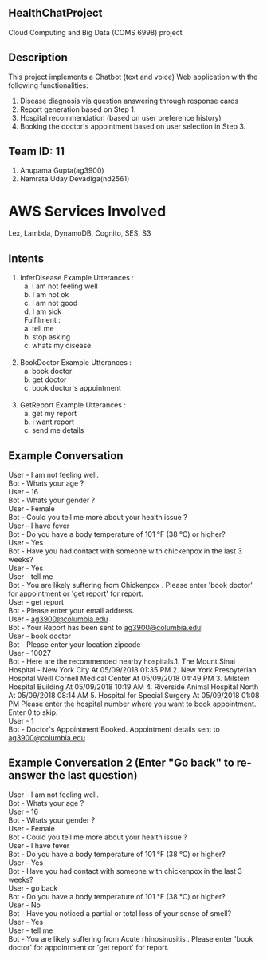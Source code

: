 ## HealthChatProject
Cloud Computing and Big Data (COMS 6998) project

## Description
This project implements a Chatbot (text and voice) Web application with the following functionalities:
1. Disease diagnosis via question answering through response cards
2. Report generation based on Step 1. 
3. Hospital recommendation (based on user preference history)
4. Booking the doctor's appointment based on user selection in Step 3.

## Team ID: 11
1. Anupama Gupta(ag3900)
2. Namrata Uday Devadiga(nd2561)

# AWS Services Involved
Lex, Lambda, DynamoDB, Cognito, SES, S3

## Intents
1. InferDisease 
   Example Utterances : <br />
   a. I am not feeling well <br />
   b. I am not ok <br />
   c. I am not good <br /> 
   d. I am sick <br />
   
   Fulfilment : <br />
   a. tell me <br /> 
   b. stop asking <br />
   c. whats my disease <br />
   
2. BookDoctor
   Example Utterances : <br /> 
   a. book doctor <br />
   b. get doctor <br /> 
   c. book doctor's appointment <br /> 
  
3. GetReport
   Example Utterances : <br />
   a. get my report  <br />
   b. i want report  <br />
   c. send me details  <br />

## Example Conversation 
User - I am not feeling well. <br />
Bot - Whats your age ? <br />
User - 16 <br />
Bot - Whats your gender ? <br />
User - Female <br />
Bot - Could you tell me more about your health issue ? <br />
User - I have fever <br />
Bot - Do you have a body temperature of 101 °F (38 °C) or higher? <br />
User - Yes <br />
Bot - Have you had contact with someone with chickenpox in the last 3 weeks? <br />
User - Yes <br />
User - tell me <br />
Bot - You are likely suffering from Chickenpox . Please enter 'book doctor' for appointment or 'get report' for report. <br />
User - get report <br />
Bot - Please enter your email address. <br />
User - ag3900@columbia.edu <br />
Bot - Your Report has been sent to ag3900@columbia.edu! <br />
User - book doctor <br />
Bot - Please enter your location zipcode <br />
User - 10027 <br />
Bot - Here are the recommended nearby hospitals.1. The Mount Sinai Hospital - New York City At 05/09/2018 01:35 PM 2. New York Presbyterian Hospital Weill Cornell Medical Center At 05/09/2018 04:49 PM 3. Milstein Hospital Building At 05/09/2018 10:19 AM 4. Riverside Animal Hospital North At 05/09/2018 08:14 AM 5. Hospital for Special Surgery At 05/09/2018 01:08 PM Please enter the hospital number where you want to book appointment. Enter 0 to skip. <br />
User - 1 <br />
Bot - Doctor's Appointment Booked. Appointment details sent to ag3900@columbia.edu <br />

## Example Conversation 2 (Enter "Go back" to re-answer the last question) 
User - I am not feeling well. <br />
Bot - Whats your age ? <br />
User - 16 <br />
Bot - Whats your gender ? <br />
User - Female <br />
Bot - Could you tell me more about your health issue ? <br />
User - I have fever <br />
Bot - Do you have a body temperature of 101 °F (38 °C) or higher? <br />
User - Yes <br />
Bot - Have you had contact with someone with chickenpox in the last 3 weeks? <br />
User - go back <br />
Bot - Do you have a body temperature of 101 °F (38 °C) or higher? <br />
User - No <br />
Bot - Have you noticed a partial or total loss of your sense of smell? <br />
User - Yes <br />
User - tell me <br />
Bot - You are likely suffering from Acute rhinosinusitis . Please enter 'book doctor' for appointment or 'get report' for report. <br />

